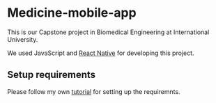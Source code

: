 # Medicine-mobile-app
This is our Capstone project in Biomedical Engineering at International University. 

We used JavaScript and [React Native](https://reactnative.dev) for developing this project.

## Setup requirements
Please follow my own [tutorial](https://github.com/DatacollectorVN/React-Native-Tutorial) for setting up the requiremnts.
